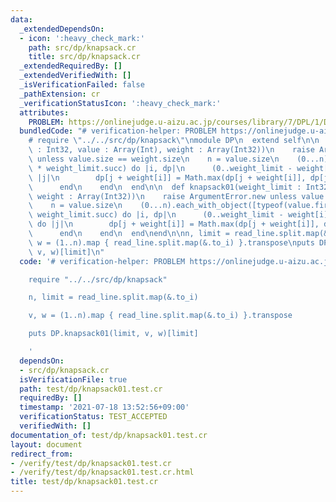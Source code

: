 ```yaml
---
data:
  _extendedDependsOn:
  - icon: ':heavy_check_mark:'
    path: src/dp/knapsack.cr
    title: src/dp/knapsack.cr
  _extendedRequiredBy: []
  _extendedVerifiedWith: []
  _isVerificationFailed: false
  _pathExtension: cr
  _verificationStatusIcon: ':heavy_check_mark:'
  attributes:
    PROBLEM: https://onlinejudge.u-aizu.ac.jp/courses/library/7/DPL/1/DPL_1_B
  bundledCode: "# verification-helper: PROBLEM https://onlinejudge.u-aizu.ac.jp/courses/library/7/DPL/1/DPL_1_B\n\
    # require \"../../src/dp/knapsack\"\nmodule DP\n  extend self\n\n  def knapsack(weight_limit\
    \ : Int32, value : Array(Int), weight : Array(Int32))\n    raise ArgumentError.new\
    \ unless value.size == weight.size\n    n = value.size\n    (0...n).each_with_object([typeof(value.first).zero]\
    \ * weight_limit.succ) do |i, dp|\n      (0..weight_limit - weight[i]).each do\
    \ |j|\n        dp[j + weight[i]] = Math.max(dp[j + weight[i]], dp[j] + value[i])\n\
    \      end\n    end\n  end\n\n  def knapsack01(weight_limit : Int32, value : Array(Int),\
    \ weight : Array(Int32))\n    raise ArgumentError.new unless value.size == weight.size\n\
    \    n = value.size\n    (0...n).each_with_object([typeof(value.first).zero] *\
    \ weight_limit.succ) do |i, dp|\n      (0..weight_limit - weight[i]).reverse_each\
    \ do |j|\n        dp[j + weight[i]] = Math.max(dp[j + weight[i]], dp[j] + value[i])\n\
    \      end\n    end\n  end\nend\n\nn, limit = read_line.split.map(&.to_i)\nv,\
    \ w = (1..n).map { read_line.split.map(&.to_i) }.transpose\nputs DP.knapsack01(limit,\
    \ v, w)[limit]\n"
  code: '# verification-helper: PROBLEM https://onlinejudge.u-aizu.ac.jp/courses/library/7/DPL/1/DPL_1_B

    require "../../src/dp/knapsack"

    n, limit = read_line.split.map(&.to_i)

    v, w = (1..n).map { read_line.split.map(&.to_i) }.transpose

    puts DP.knapsack01(limit, v, w)[limit]

    '
  dependsOn:
  - src/dp/knapsack.cr
  isVerificationFile: true
  path: test/dp/knapsack01.test.cr
  requiredBy: []
  timestamp: '2021-07-18 13:52:56+09:00'
  verificationStatus: TEST_ACCEPTED
  verifiedWith: []
documentation_of: test/dp/knapsack01.test.cr
layout: document
redirect_from:
- /verify/test/dp/knapsack01.test.cr
- /verify/test/dp/knapsack01.test.cr.html
title: test/dp/knapsack01.test.cr
---
```

